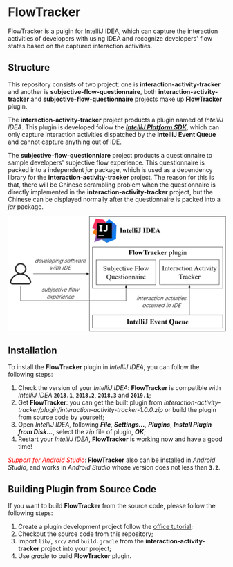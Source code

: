 # FlowTracker

FlowTracker is a pulgin for IntelliJ IDEA, which can capture the interaction activities of developers with using IDEA and recognize developers' flow states based on the captured interaction activities.



## Structure

This repository consists of two project: one is **interaction-activity-tracker** and another is **subjective-flow-questionnaire**, both **interaction-activity-tracker** and **subjective-flow-questionnaire** projects make up **FlowTracker** plugin.

The **interaction-activity-tracker** project products a plugin named of *IntelliJ IDEA*. This plugin is developed follow the [***IntelliJ Platform SDK***](http://www.jetbrains.org/intellij/sdk/docs/welcome.html), which can only capture interaction activities dispatched by the **IntelliJ Event Queue** and cannot capture anything out of IDE.

The **subjective-flow-questionniare** project products a questionnaire to sample developers' subjective flow experience. This questionnaire is packed into a independent *jar* package, which is used as a dependency library for the **interaction-activity-tracker** project. The reason for this is that, there will be Chinese scrambling problem when the questionnaire is directly implemented in the **interaction-activity-tracker** project, but the Chinese can be displayed normally after the questionnaire is packed into a *jar* package.



![structure](images/structure.png)



## Installation

To install the **FlowTracker** plugin in *IntelliJ IDEA*, you can follow the following steps:

1. Check the version of your *IntelliJ IDEA*: **FlowTracker** is compatible with *IntelliJ IDEA* **`2018.1`**, **`2018.2`**, **`2018.3`** and **`2019.1`**;
2. Get **FlowTracker**: you can get the built plugin from *interaction-activity-tracker/plugin/interaction-activity-tracker-1.0.0.zip* or build the plugin from source code by yourself;
3. Open *IntelliJ IDEA*, following ***File***, ***Settings...***, ***Plugins***, ***Install Plugin from Disk...***, select the *zip* file of plugin, ***OK***;
4. Restart your *IntelliJ IDEA*, **FlowTracker** is working now and have a good time!

*<span style="color:red">Support for Android Studio</span>*: **FlowTracker** also can be installed in *Android Studio*, and works in *Android Studio* whose version does not less than **`3.2`**.



## Building Plugin from Source Code

If you want to build **FlowTracker** from the source code, please follow the following steps:

1. Create a plugin development project follow the [office tutorial](http://www.jetbrains.org/intellij/sdk/docs/tutorials/build_system/prerequisites.html);
2. Checkout the source code from this repository;
3. Import `lib/`, `src/` and `build.gradle` from the **interaction-activity-tracker** project into your project;
4. Use *gradle* to build **FlowTracker** plugin.

